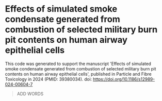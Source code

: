 # Effects of simulated smoke condensate generated from combustion of selected military burn pit contents on human airway epithelial cells

This code was generated to support the manuscript 'Effects of simulated smoke condensate generated from combustion of selected military burn pit contents on human airway epithelial cells', published in Particle and Fibre Toxicology in 2024 (PMID: 39380034).
doi: https://doi.org/10.1186/s12989-024-00604-7

> ADD WORDS
